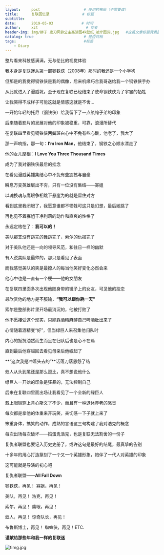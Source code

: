 ```yaml
---
layout:     post                    # 使用的布局（不需要改）
title:      复联回忆录               # 标题 
subtitle:   
date:       2019-05-03             # 时间
author:     xzt                      # 作者
header-img: img/狮子 鬼刀风铃公主高清图4k壁纸_彼岸图网.jpg   #这篇文章标题背景图片
catalog: true                       # 是否归档
tags:                               #标签
    - Diary
---
```


整片看来科技感满满，无与伦比的视觉体验

我本身是复联迷从第一部钢铁侠（2008年）那时的我还是一个小学狗

但那是的我觉得钢铁侠是我的偶像，后来机缘巧合我哥送给我一个钢铁侠手办

从此就进入了漫威坑，至于现在复联已经结束了使命钢铁侠为了宇宙的牺牲

让我哭得不成样子可能这就是情感这就是不舍...

一开始年轻的托尼（钢铁侠）给我留下了一点纨绔子弟的印象

后来随着影片的发展对他的印象被稳重，可靠，浪漫所替代

在复联四里看见钢铁侠两鬓斑白心中不免有些心酸，他老了，我大了

那一声响指，那一句：**I’m Iron Man**，他结束了，钢铁之心顺水漂走了

他的女儿摩根：**I Love You Three Thousand Times**

成为了我对钢铁侠最后的挂念

在看见漫威英雄集结心中不免有些震撼与自豪

瞬息万变英雄层出不穷，只有一位没有集结——寡姐

以魂换魂与鹰眼争相跳下悬崖为的就是留住对方

看到这里我闭眼了，我愿意谁都不牺牲可这只是幻想，最后她跳了

再也见不着寡姐干净利落的动作和直爽的性格了

永远定格在了：**我可以的！**

美队那支没有跳完的舞跳完了，索尔的仇报完了

对于美队他还是一向的领导风范，和往日一样的幽默

有人说美队是最帅的，那只是看见了表面

而我感觉美队的笑是最撩人的每当他笑好变化必然会来

他心中也是一直有一个梗——他的女朋友

在复联四里面多次出现他随身带的镜子上的女友，可见他的挂恋

最欣赏他的地方是不服输，**“我可以跟你耗一天”**

索尔是整部影片里开场最消沉的，他被打败了

他不愿接受这个现实，只能靠酒精麻醉自己啤酒肚出来了

心情随着酒精变“好”，但当绿巨人来召集他归队时

内心的抵抗油然而生而且在归队后也是心不在焉

直到最后他穿越回去看见母亲后他崛起了

**“这次我是冲着头去的”**话落刀落恩怨了结

蚁人从头到尾还是那么逗比，真不想说他什么

绿巨人一开始的印象是狂暴的，无法控制自己

后来在复联四里面出场让我看见了一个全新的绿巨人

戴上眼镜穿上背心斯文了不少，而且有一种退休养老的感觉

每次都是拿他的体重来开玩笑，亲切感一下子就上来了

笨重身体，搞笑的动作，成熟的言语这三句构建了我对浩克的概念

每次出场每次破坏——捣蛋鬼浩克，也是复联无法割舍的一份子

复仇者联盟也要记入历史史册了，或许这句是最好的结尾，最真挚的告别

十多年的用心打造篆刻了一个又一个英雄形象，陪伴了一代人对英雄的印象

这可能就是导演的初心吧

复仇者联盟——**All Fall Down**

钢铁侠，再见！ 寡姐，再见！

美队，再见！ 浩克，再见！

索尔，再见！ 鹰眼，再见！

蚁人，再见！ 惊奇队长，再见！

布鲁斯博士，再见！ 蜘蛛侠，再见！ETC.

**谨献给那些年和我一样的复联迷**

![timg.jpg](https://i.loli.net/2019/05/03/5ccb902bc8038.jpg)
